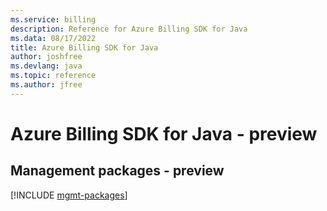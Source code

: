 ```yaml
---
ms.service: billing
description: Reference for Azure Billing SDK for Java
ms.data: 08/17/2022
title: Azure Billing SDK for Java
author: joshfree
ms.devlang: java
ms.topic: reference
ms.author: jfree
---
```

# Azure Billing SDK for Java - preview

## Management packages - preview
[!INCLUDE [mgmt-packages](billing-mgmt-index.md)]